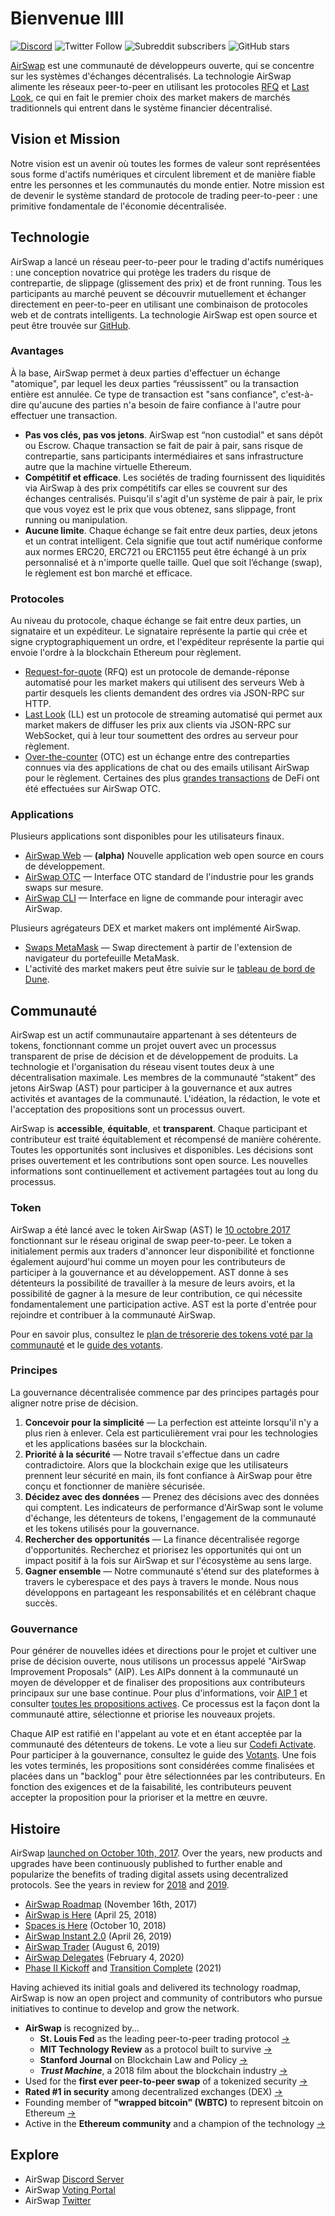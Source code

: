 # Bienvenue llll

[![Discord](https://img.shields.io/discord/590643190281928738.svg)](https://chat.airswap.io) ![Twitter Follow](https://img.shields.io/twitter/follow/airswap?style=social) ![Subreddit subscribers](https://img.shields.io/reddit/subreddit-subscribers/AirSwap?style=social) ![GitHub stars](https://img.shields.io/github/stars/airswap/airswap-protocols?style=social)

[AirSwap](https://www.airswap.io) est une communauté de développeurs ouverte, qui se concentre sur les systèmes d'échanges décentralisés. La technologie AirSwap alimente les réseaux peer-to-peer en utilisant les protocoles [RFQ](technology/request-for-quote.md) et [Last Look](technology/last-look.md), ce qui en fait le premier choix des market makers de marchés traditionnels qui entrent dans le système financier décentralisé.

## Vision et Mission

Notre vision est un avenir où toutes les formes de valeur sont représentées sous forme d'actifs numériques et circulent librement et de manière fiable entre les personnes et les communautés du monde entier. Notre mission est de devenir le système standard de protocole de trading peer-to-peer : une primitive fondamentale de l'économie décentralisée.

## Technologie

AirSwap a lancé un réseau peer-to-peer pour le trading d'actifs numériques : une conception novatrice qui protège les traders du risque de contrepartie, de slippage (glissement des prix) et de front running. Tous les participants au marché peuvent se découvrir mutuellement et échanger directement en peer-to-peer en utilisant une combinaison de protocoles web et de contrats intelligents. La technologie AirSwap est open source et peut être trouvée sur [GitHub](https://github.com/airswap/).

### Avantages

À la base, AirSwap permet à deux parties d'effectuer un échange "atomique", par lequel les deux parties “réussissent” ou la transaction entière est annulée. Ce type de transaction est "sans confiance", c'est-à-dire qu'aucune des parties n'a besoin de faire confiance à l'autre pour effectuer une transaction.

* **Pas vos clés, pas vos jetons**. AirSwap est “non custodial” et sans dépôt ou Escrow. Chaque transaction se fait de pair à pair, sans risque de contrepartie, sans participants intermédiaires et sans infrastructure autre que la machine virtuelle Ethereum.
* **Compétitif et efficace**. Les sociétés de trading fournissent des liquidités via AirSwap à des prix compétitifs car elles se couvrent sur des échanges centralisés. Puisqu'il s'agit d'un système de pair à pair, le prix que vous voyez est le prix que vous obtenez, sans slippage, front running ou manipulation.
* **Aucune limite**. Chaque échange se fait entre deux parties, deux jetons et un contrat intelligent. Cela signifie que tout actif numérique conforme aux normes ERC20, ERC721 ou ERC1155 peut être échangé à un prix personnalisé et à n'importe quelle taille. Quel que soit l’échange (swap), le règlement est bon marché et efficace.

### Protocoles

Au niveau du protocole, chaque échange se fait entre deux parties, un signataire et un expéditeur. Le signataire représente la partie qui crée et signe cryptographiquement un ordre, et l'expéditeur représente  la partie qui envoie l'ordre à la blockchain Ethereum pour règlement.

* [Request-for-quote](technology/request-for-quote.md) (RFQ) est un protocole de demande-réponse automatisé pour les market makers qui utilisent des serveurs Web à partir desquels les clients demandent des ordres via JSON-RPC sur HTTP.
* [Last Look](technology/last-look.md) (LL) est un protocole de streaming automatisé qui permet aux market makers de diffuser les prix aux clients via JSON-RPC sur WebSocket, qui à leur tour soumettent des ordres au serveur pour règlement.
* [Over-the-counter](https://trader.airswap.io) (OTC) est un échange entre des contreparties connues via des applications de chat ou des emails utilisant AirSwap pour le règlement. Certaines des plus [grandes transactions](https://etherscan.io/tx/0x346a9f45c70d4f323c67fd0f348b2a8aaa7477a719557c27a8130c8873279d3b) de DeFi ont été effectuées sur AirSwap OTC.

### Applications

Plusieurs applications sont disponibles pour les utilisateurs finaux.

* [AirSwap Web](https://preview.airswap.io) — **(alpha)** Nouvelle application web open source en cours de développement.
* [AirSwap OTC](https://trader.airswap.io) — Interface OTC standard de l'industrie pour les grands swaps sur mesure.
* [AirSwap CLI](https://github.com/airswap/airswap-cli) — Interface en ligne de commande pour interagir avec AirSwap.

Plusieurs agrégateurs DEX et market makers ont implémenté AirSwap.

* [Swaps MetaMask](https://metamask.io/swaps.html) — Swap directement à partir de l'extension de navigateur du portefeuille MetaMask.
* L'activité des market makers peut être suivie sur le [tableau de bord de Dune](https://dune.xyz/queries/28752/57978).

## Communauté

AirSwap est un actif communautaire appartenant à ses détenteurs de tokens, fonctionnant comme un projet ouvert avec un processus transparent de prise de décision et de développement de produits. La technologie et l'organisation du réseau visent toutes deux à une décentralisation maximale. Les membres de la communauté “stakent” des jetons AirSwap (AST) pour participer à la gouvernance et aux autres activités et avantages de la communauté. L'idéation, la rédaction, le vote et l'acceptation des propositions sont un processus ouvert.

AirSwap is **accessible**, **équitable**, et **transparent**. Chaque participant et contributeur est traité équitablement et récompensé de manière cohérente. Toutes les opportunités sont inclusives et disponibles. Les décisions sont prises ouvertement et les contributions sont open source. Les nouvelles informations sont continuellement et activement partagées tout au long du processus.

### Token

AirSwap a été lancé avec le token AirSwap (AST) le [10 octobre 2017](https://medium.com/fluidity/airswap-token-launch-report-fbd04b748eb1) fonctionnant sur le réseau original de swap peer-to-peer. Le token a initialement permis aux traders d'annoncer leur disponibilité et fonctionne également aujourd'hui comme un moyen pour les contributeurs de participer à la gouvernance et au développement. AST donne à ses détenteurs la possibilité de travailler à la mesure de leurs avoirs, et la possibilité de gagner à la mesure de leur contribution, ce qui nécessite fondamentalement une participation active. AST est la porte d'entrée pour rejoindre et contribuer à la communauté AirSwap.

Pour en savoir plus, consultez le [plan de trésorerie des tokens voté par la communauté](https://github.com/airswap/airswap-aips/issues/10) et le [guide des votants](guides/voters.md).

### Principes

La gouvernance décentralisée commence par des principes partagés pour aligner notre prise de décision.

1. **Concevoir pour la simplicité** — La perfection est atteinte lorsqu'il n'y a plus rien à enlever. Cela est particulièrement vrai pour les technologies et les applications basées sur la blockchain.
2. **Priorité à la sécurité** — Notre travail s'effectue dans un cadre contradictoire. Alors que la blockchain exige que les utilisateurs prennent leur sécurité en main, ils font confiance à AirSwap pour être conçu et fonctionner de manière sécurisée.
3. **Décidez avec des données** — Prenez des décisions avec des données qui comptent. Les indicateurs de performance d'AirSwap sont le volume d'échange, les détenteurs de tokens, l'engagement de la communauté et les tokens utilisés pour la gouvernance.
4. **Rechercher des opportunités** — La finance décentralisée regorge d'opportunités. Recherchez et priorisez les opportunités qui ont un impact positif à la fois sur AirSwap et sur l'écosystème au sens large.
5. **Gagner ensemble** — Notre communauté s'étend sur des plateformes à travers le cyberespace et des pays à travers le monde. Nous nous développons en partageant les responsabilités et en célébrant chaque succès.

### Gouvernance

Pour générer de nouvelles idées et directions pour le projet et cultiver une prise de décision ouverte, nous utilisons un processus appelé "AirSwap Improvement Proposals" (AIP). Les AIPs donnent à la communauté un moyen de développer et de finaliser des propositions aux contributeurs principaux sur une base continue. Pour plus d'informations, voir [AIP 1](https://github.com/airswap/airswap-aips/issues/1) et consulter [toutes les propositions actives](https://github.com/airswap/aips). Ce processus est la façon dont la communauté attire, sélectionne et priorise les nouveaux projets.

Chaque AIP est ratifié en l'appelant au vote et en étant acceptée par la communauté des détenteurs de tokens. Le vote a lieu sur [Codefi Activate](https://activate.codefi.network/staking/airswap/governance).  Pour participer à la gouvernance, consultez le guide des [Votants](guides/voters.md). Une fois les votes terminés, les propositions sont considérées comme finalisées et placées dans un "backlog" pour être sélectionnées par les contributeurs. En fonction des exigences et de la faisabilité, les contributeurs peuvent accepter la proposition pour la prioriser et la mettre en œuvre.

## Histoire

AirSwap [launched on October 10th, 2017](https://medium.com/fluidity/airswap-token-launch-report-fbd04b748eb1). Over the years, new products and upgrades have been continuously published to further enable and popularize the benefits of trading digital assets using decentralized protocols. See the years in review for [2018](https://medium.com/fluidity/2018-a-year-in-review-d7f5cb0e5d76) and [2019](https://medium.com/fluidity/2019-a-year-in-review-6b40035e6edb).

* [AirSwap Roadmap](https://medium.com/fluidity/the-airswap-roadmap-1c1a3c3b20d3) (November 16th, 2017)
* [AirSwap is Here](https://medium.com/fluidity/airswap-is-here-c83c001d5bbe) (April 25, 2018)
* [Spaces is Here](https://medium.com/fluidity/spaces-is-here-a36fa6753474) (October 10, 2018)
* [AirSwap Instant 2.0](https://medium.com/fluidity/airswap-instant-2-0-d10906447838) (April 26, 2019)
* [AirSwap Trader](https://medium.com/fluidity/introducing-airswap-trader-63a0ef9e67c0) (August 6, 2019)
* [AirSwap Delegates](https://medium.com/fluidity/introducing-airswap-delegates-1c3db83be1db) (February 4, 2020)
* [Phase II Kickoff](https://twitter.com/airswap/status/1346542008345747457) and [Transition Complete](https://twitter.com/airswap/status/1359190898110853122) (2021)

Having achieved its initial goals and delivered its technology roadmap, AirSwap is now an open project and community of contributors who pursue initiatives to continue to develop and grow the network.

* **AirSwap** is recognized by...
  * **St. Louis Fed** as the leading peer-to-peer trading protocol [→](https://research.stlouisfed.org/publications/review/2021/02/05/decentralized-finance-on-blockchain-and-smart-contract-based-financial-markets)
  * **MIT Technology Review** as a protocol built to survive [→](https://www.technologyreview.com/2018/02/22/145100/when-the-cryptocurrency-bubble-pops-these-tokens-are-built-to-survive/)
  * **Stanford Journal** on Blockchain Law and Policy [→](https://stanford-jblp.pubpub.org/pub/deconstructing-dex/release/1)
  * _**Trust Machine**_, a 2018 film about the blockchain industry [→](https://www.imdb.com/title/tt7407496/)
* Used for the **first ever peer-to-peer swap** of a tokenized security [→](https://tokenist.com/airswap-facilitates-first-compliant-security-token-transfer-on-a-public-blockchain/)
* **Rated #1 in security** among decentralized exchanges (DEX) [→](https://icorating.com/pdf/65/1/pnN3XH96SRWtSs1YMNn2MSw805II3mD7UwKyMrPA.pdf)
* Founding member of **"wrapped bitcoin" (WBTC)** to represent bitcoin on Ethereum [→](https://www.bitgo.com/newsroom/press-releases/wbtc-brings-bitcoin-to-ethereum)
* Active in the **Ethereum community** and a champion of the technology [→](https://medium.com/fluidity/airswap-devcon-5-43adcf758ba8)

## Explore

* AirSwap [Discord Server](https://chat.airswap.io)
* AirSwap [Voting Portal](https://activate.codefi.network/staking/airswap/governance)
* AirSwap [Twitter](https://twitter.com/airswap)
